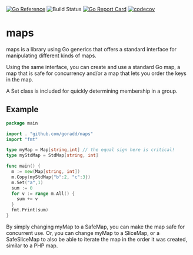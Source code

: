 [![Go Reference](https://pkg.go.dev/badge/github.com/goradd/maps.svg)](https://pkg.go.dev/github.com/goradd/maps)
![Build Status](https://img.shields.io/github/workflow/status/goradd/maps/Go)
[![Go Report Card](https://goreportcard.com/badge/github.com/goradd/maps)](https://goreportcard.com/report/github.com/goradd/maps)
[![codecov](https://codecov.io/gh/goradd/maps/branch/main/graph/badge.svg?token=LZNNI26H3L)](https://codecov.io/gh/goradd/maps)

# maps
maps is a library using Go generics that offers a standard interface for manipulating 
different kinds of maps. 

Using the same interface, you can create and use a standard Go map, a map
that is safe for concurrency and/or a map that lets you order the keys in the map.

A Set class is included for quickly determining membership in a group.

## Example

```go
package main

import . "github.com/goradd/maps"
import "fmt"

type myMap = Map[string,int] // the equal sign here is critical!
type myStdMap = StdMap[string, int]

func main() {
  m := new(Map[string, int])
  m.Copy(myStdMap{"b":2, "c":3})
  m.Set("a",1)
  sum := 0
  for v := range m.All() {
    sum += v
  }
  fmt.Print(sum)
}

```

By simply changing myMap to a SafeMap, you can make the map safe for concurrent use.
Or, you can change myMap to a SliceMap, or a SafeSliceMap to also be able to iterate
the map in the order it was created, similar to a PHP map.
